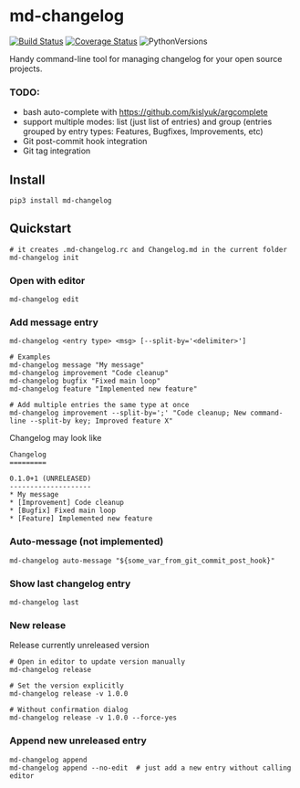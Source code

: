 md-changelog
============
[![Build Status](https://travis-ci.org/prawn-cake/md-changelog.svg?branch=master)](https://travis-ci.org/prawn-cake/md-changelog)
[![Coverage Status](https://coveralls.io/repos/github/prawn-cake/md-changelog/badge.svg?branch=master)](https://coveralls.io/github/prawn-cake/md-changelog?branch=master)
![PythonVersions](https://img.shields.io/badge/python-3.4-blue.svg)

Handy command-line tool for managing changelog for your open source projects.


### TODO:

* bash auto-complete with https://github.com/kislyuk/argcomplete
* support multiple modes: list (just list of entries) and group (entries grouped by entry types: Features, Bugfixes, Improvements, etc)
* Git post-commit hook integration
* Git tag integration


## Install

    pip3 install md-changelog

    
## Quickstart
    
    # it creates .md-changelog.rc and Changelog.md in the current folder 
    md-changelog init

   
### Open with editor

    md-changelog edit
    
    
### Add message entry

    md-changelog <entry type> <msg> [--split-by='<delimiter>']
    
    # Examples
    md-changelog message "My message"
    md-changelog improvement "Code cleanup"
    md-changelog bugfix "Fixed main loop"
    md-changelog feature "Implemented new feature"
    
    # Add multiple entries the same type at once
    md-changelog improvement --split-by=';' "Code cleanup; New command-line --split-by key; Improved feature X"
    
    
Changelog may look like

    Changelog
    =========
    
    0.1.0+1 (UNRELEASED)
    --------------------
    * My message
    * [Improvement] Code cleanup
    * [Bugfix] Fixed main loop
    * [Feature] Implemented new feature


### Auto-message (not implemented)

    md-changelog auto-message "${some_var_from_git_commit_post_hook}"
    

### Show last changelog entry

    md-changelog last
    

### New release

Release currently unreleased version
    
    # Open in editor to update version manually
    md-changelog release
    
    # Set the version explicitly
    md-changelog release -v 1.0.0
    
    # Without confirmation dialog
    md-changelog release -v 1.0.0 --force-yes

### Append new unreleased entry

    md-changelog append
    md-changelog append --no-edit  # just add a new entry without calling editor 
    
